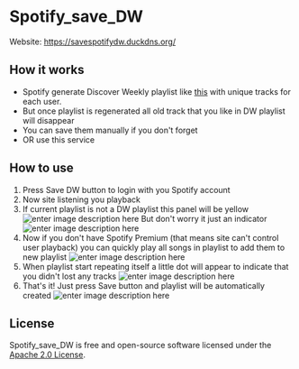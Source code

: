 # Spotify_save_DW
Website: https://savespotifydw.duckdns.org/

## How it works
 - Spotify generate Discover Weekly playlist like [this](https://open.spotify.com/playlist/37i9dQZEVXcWlsrx2rT0bU?si=2f332d0c91bb4362) with unique tracks for each user.
 - But once playlist is regenerated all old track that you like in DW playlist will disappear
 - You can save them manually if you don't forget
 - OR use this service

## How to use
1. Press Save DW button to login with you Spotify account
2. Now site listening you playback
3. If current playlist is not a DW playlist this panel will be yellow
![enter image description here](https://user-images.githubusercontent.com/54314123/178078452-f82753d4-a958-430f-93cf-7eb075ae661e.png)
But don't worry it just an indicator ![enter image description here](https://user-images.githubusercontent.com/54314123/178078679-22ff5738-bbda-4adc-9eaf-587bd9b978d7.png)
4. Now if you don't have Spotify Premium (that means site can't control user playback) you can quickly play all songs in playlist to add them to new playlist ![enter image description here](https://user-images.githubusercontent.com/54314123/178078970-9bd523e4-bfed-4b35-a50a-e041c0c675b1.png)
5. When playlist start repeating itself a little dot will appear to indicate that you didn't lost any tracks
 ![enter image description here](https://user-images.githubusercontent.com/54314123/178079135-72a64c12-d283-462c-b8e1-a1b3d778af8c.png)
 1. That's it! Just press Save button and playlist will be automatically created
 ![enter image description here](https://user-images.githubusercontent.com/54314123/178079251-484d8a93-b0d6-4c8d-94f7-c1da0f2f57a6.png)


License
---
Spotify_save_DW is free and open-source software licensed under the [Apache 2.0 License](https://github.com/create-go-app/cli/blob/master/LICENSE).
<!--stackedit_data:
eyJoaXN0b3J5IjpbMTU5MjQxMTAyMywxNDI5OTUyMzgyLDEwNj
g5ODA1MjAsLTg5OTExMDAzMyw5NTAzNDg3MTYsLTEzMzI5Nzkx
ODJdfQ==
-->